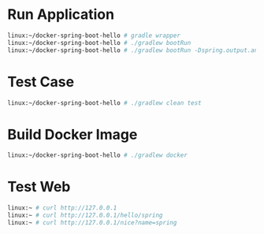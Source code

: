 # Run Application

```bash
linux:~/docker-spring-boot-hello # gradle wrapper
linux:~/docker-spring-boot-hello # ./gradlew bootRun
linux:~/docker-spring-boot-hello # ./gradlew bootRun -Dspring.output.ansi.enabled=always
```


# Test Case

```bash
linux:~/docker-spring-boot-hello # ./gradlew clean test
```


# Build Docker Image

```bash
linux:~/docker-spring-boot-hello # ./gradlew docker
```

# Test Web

```bash
linux:~ # curl http://127.0.0.1
linux:~ # curl http://127.0.0.1/hello/spring
linux:~ # curl http://127.0.0.1/nice?name=spring
```
